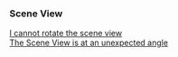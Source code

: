 ### Scene View
[I cannot rotate the scene view](Scene%20View/Disabling%202D.md)  
[The Scene View is at an unexpected angle](Scene%20View/Scene%20View%20Gizmo.md)